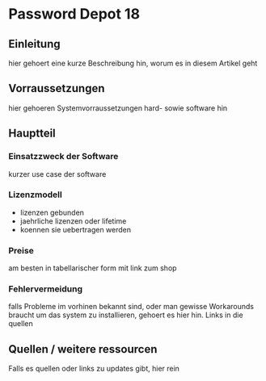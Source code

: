 # Password Depot 18

## Einleitung

hier gehoert eine kurze Beschreibung hin, worum es in diesem Artikel geht

## Vorraussetzungen

hier gehoeren Systemvorraussetzungen hard- sowie software hin

## Hauptteil

### Einsatzzweck der Software

kurzer use case der software

### Lizenzmodell

- lizenzen gebunden
- jaehrliche lizenzen oder lifetime
- koennen sie uebertragen werden

### Preise

am besten in tabellarischer form mit link zum shop

### Fehlervermeidung

falls Probleme im vorhinen bekannt sind, oder man gewisse Workarounds braucht um das system zu installieren, gehoert es hier hin. Links in die quellen

## Quellen / weitere ressourcen

Falls es quellen oder links zu updates gibt, hier rein  
